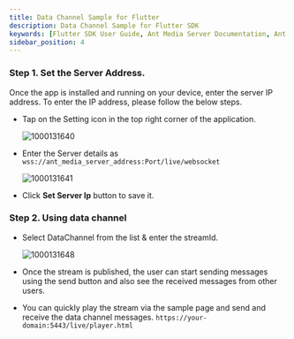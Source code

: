 ```yaml
---
title: Data Channel Sample for Flutter
description: Data Channel Sample for Flutter SDK 
keywords: [Flutter SDK User Guide, Ant Media Server Documentation, Ant Media Server Tutorials]
sidebar_position: 4
---
```


### Step 1. Set the Server Address.
Once the app is installed and running on your device, enter the server IP address. To enter the IP address, please follow the below steps.

- Tap on the Setting icon in the top right corner of the application.
  
  ![1000131640](https://github.com/user-attachments/assets/0ee23ed3-62eb-4bd8-a2cd-55ffb5615e82)

- Enter the Server details as ```wss://ant_media_server_address:Port/live/websocket```

  ![1000131641](https://github.com/user-attachments/assets/1edd11f1-0813-4d2d-9dd1-afc7ed778178)
 
- Click **Set Server Ip** button to save it.

### Step 2. Using data channel

- Select DataChannel from the list & enter the streamId.

  ![1000131648](https://github.com/user-attachments/assets/91b7e4ae-07ad-481e-b89f-4659e38fdf2e)

- Once the stream is published, the user can start sending messages using the send button and also see the received messages from other users.

- You can quickly play the stream via the sample page and send and receive the data channel messages.
  ```https://your-domain:5443/live/player.html```
